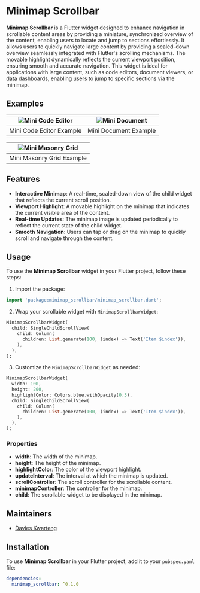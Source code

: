 # Minimap Scrollbar

**Minimap Scrollbar** is a Flutter widget designed to enhance navigation in scrollable content areas by providing a miniature, synchronized overview of the content, enabling users to locate and jump to sections effortlessly. It allows users to quickly navigate large content by providing a scaled-down overview seamlessly integrated with Flutter's scrolling mechanisms. The movable highlight dynamically reflects the current viewport position, ensuring smooth and accurate navigation. This widget is ideal for applications with large content, such as code editors, document viewers, or data dashboards, enabling users to jump to specific sections via the minimap.

## Examples
| ![Mini Code Editor](docs/src/assets/example/mini_code_editor.gif) | ![Mini Document](docs/src/assets/example/min_doc.gif) |
|:------------------------------------------------------------------:|:------------------------------------------------------:|
| Mini Code Editor Example                                           | Mini Document Example                                   |

| ![Mini Masonry Grid](docs/src/assets/example/mini_masonry_grid.gif) |
|:--------------------------------------------------------------------:|
| Mini Masonry Grid Example                                            |


## Features

- **Interactive Minimap**: A real-time, scaled-down view of the child widget that reflects the current scroll position.
- **Viewport Highlight**: A movable highlight on the minimap that indicates the current visible area of the content.
- **Real-time Updates**: The minimap image is updated periodically to reflect the current state of the child widget.
- **Smooth Navigation**: Users can tap or drag on the minimap to quickly scroll and navigate through the content.


## Usage

To use the **Minimap Scrollbar** widget in your Flutter project, follow these steps:

1. Import the package:
  ```dart
  import 'package:minimap_scrollbar/minimap_scrollbar.dart';
  ```

2. Wrap your scrollable widget with `MinimapScrollbarWidget`:
  ```dart
  MinimapScrollbarWidget(
    child: SingleChildScrollView(
      child: Column(
        children: List.generate(100, (index) => Text('Item $index')),
      ),
    ),
  );
  ```

3. Customize the `MinimapScrollbarWidget` as needed:
  ```dart
  MinimapScrollbarWidget(
    width: 100,
    height: 200,
    highlightColor: Colors.blue.withOpacity(0.3),
    child: SingleChildScrollView(
      child: Column(
        children: List.generate(100, (index) => Text('Item $index')),
      ),
    ),
  );
  ```

### Properties

- **width**: The width of the minimap.
- **height**: The height of the minimap.
- **highlightColor**: The color of the viewport highlight.
- **updateInterval**: The interval at which the minimap is updated.
- **scrollController**: The scroll controller for the scrollable content.
- **minimapController**: The controller for the minimap.
- **child**: The scrollable widget to be displayed in the minimap.

## Maintainers
- [Davies Kwarteng](https://github.com/davies-k)


## Installation

To use **Minimap Scrollbar** in your Flutter project, add it to your `pubspec.yaml` file:

```yaml
dependencies:
  minimap_scrollbar: ^0.1.0
